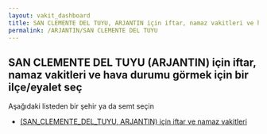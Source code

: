 ```yaml
---
layout: vakit_dashboard
title: SAN CLEMENTE DEL TUYU, ARJANTIN için iftar, namaz vakitleri ve hava durumu - ilçe/eyalet seç
permalink: /ARJANTIN/SAN CLEMENTE DEL TUYU
---
```


## SAN CLEMENTE DEL TUYU (ARJANTIN) için iftar, namaz vakitleri ve hava durumu  görmek için bir ilçe/eyalet seç

Aşağıdaki listeden bir şehir ya da semt seçin

* [ (SAN_CLEMENTE_DEL_TUYU, ARJANTIN) için iftar ve namaz vakitleri](/ARJANTIN/SAN_CLEMENTE_DEL_TUYU/)

<script type="text/javascript">
  var GLOBAL_COUNTRY = 'ARJANTIN';
  var GLOBAL_CITY = 'SAN CLEMENTE DEL TUYU';
  var GLOBAL_STATE = 'SAN CLEMENTE DEL TUYU';
</script>
